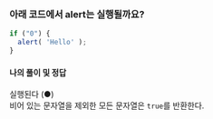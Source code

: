 ### 아래 코드에서 alert는 실행될까요?

```javaScript
if ("0") {
  alert( 'Hello' );
}
```

#### 나의 풀이 및 정답

실행된다 (●) <br/>
비어 있는 문자열을 제외한 모든 문자열은 `true`를 반환한다.